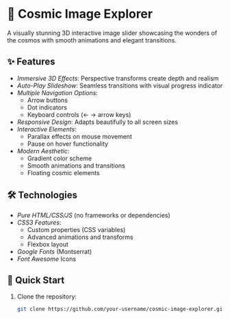 # 🌌 Cosmic Image Explorer

A visually stunning 3D interactive image slider showcasing the wonders of the cosmos with smooth animations and elegant transitions.

## ✨ Features

- *Immersive 3D Effects*: Perspective transforms create depth and realism
- *Auto-Play Slideshow*: Seamless transitions with visual progress indicator
- *Multiple Navigation Options*:
  - Arrow buttons
  - Dot indicators
  - Keyboard controls (← → arrow keys)
- *Responsive Design*: Adapts beautifully to all screen sizes
- *Interactive Elements*:
  - Parallax effects on mouse movement
  - Pause on hover functionality
- *Modern Aesthetic*:
  - Gradient color scheme
  - Smooth animations and transitions
  - Floating cosmic elements

## 🛠 Technologies

- *Pure HTML/CSS/JS* (no frameworks or dependencies)
- *CSS3 Features*:
  - Custom properties (CSS variables)
  - Advanced animations and transforms
  - Flexbox layout
- *Google Fonts* (Montserrat)
- *Font Awesome* Icons

## 🚀 Quick Start

1. Clone the repository:
   ```bash
   git clone https://github.com/your-username/cosmic-image-explorer.git
